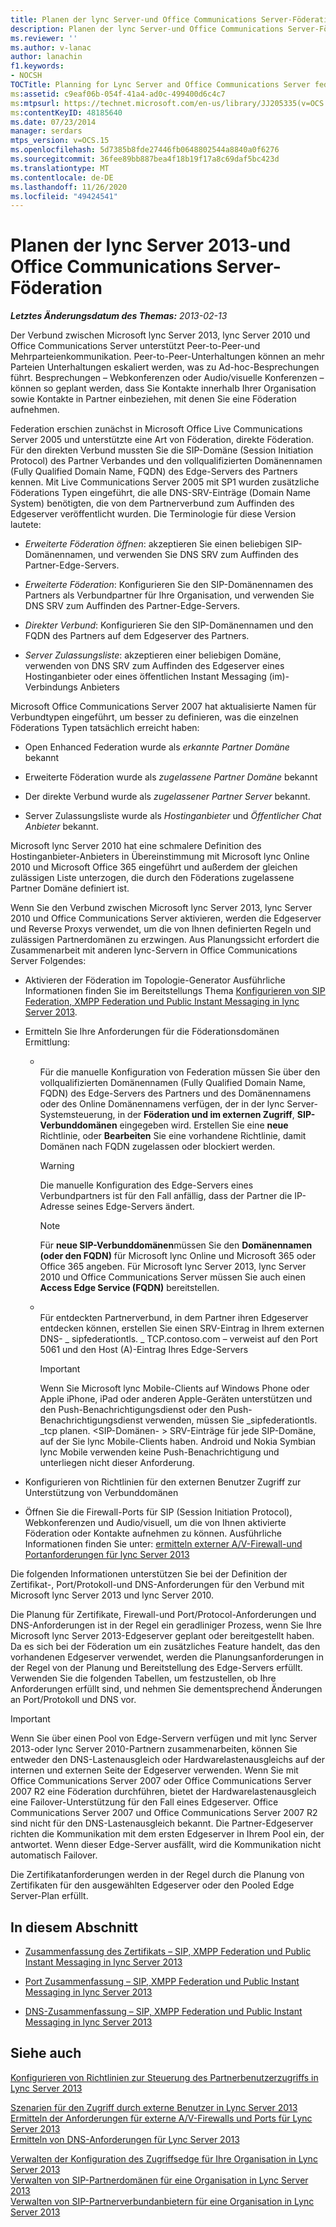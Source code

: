 ```yaml
---
title: Planen der lync Server-und Office Communications Server-Föderation
description: Planen der lync Server-und Office Communications Server-Föderation
ms.reviewer: ''
ms.author: v-lanac
author: lanachin
f1.keywords:
- NOCSH
TOCTitle: Planning for Lync Server and Office Communications Server federation
ms:assetid: c9eaf06b-054f-41a4-ad0c-499400d6c4c7
ms:mtpsurl: https://technet.microsoft.com/en-us/library/JJ205335(v=OCS.15)
ms:contentKeyID: 48185640
ms.date: 07/23/2014
manager: serdars
mtps_version: v=OCS.15
ms.openlocfilehash: 5d7385b8fde27446fb0648802544a8840a0f6276
ms.sourcegitcommit: 36fee89bb887bea4f18b19f17a8c69daf5bc423d
ms.translationtype: MT
ms.contentlocale: de-DE
ms.lasthandoff: 11/26/2020
ms.locfileid: "49424541"
---
```

# <a name="planning-for-lync-server-2013-and-office-communications-server-federation"></a>Planen der lync Server 2013-und Office Communications Server-Föderation

<div data-xmlns="http://www.w3.org/1999/xhtml">

<div class="topic" data-xmlns="http://www.w3.org/1999/xhtml" data-msxsl="urn:schemas-microsoft-com:xslt" data-cs="https://msdn.microsoft.com/">

<div data-asp="https://msdn2.microsoft.com/asp">



</div>

<div id="mainSection">

<div id="mainBody">

<span> </span>

_**Letztes Änderungsdatum des Themas:** 2013-02-13_

Der Verbund zwischen Microsoft lync Server 2013, lync Server 2010 und Office Communications Server unterstützt Peer-to-Peer-und Mehrparteienkommunikation. Peer-to-Peer-Unterhaltungen können an mehr Parteien Unterhaltungen eskaliert werden, was zu Ad-hoc-Besprechungen führt. Besprechungen – Webkonferenzen oder Audio/visuelle Konferenzen – können so geplant werden, dass Sie Kontakte innerhalb Ihrer Organisation sowie Kontakte in Partner einbeziehen, mit denen Sie eine Föderation aufnehmen.

Federation erschien zunächst in Microsoft Office Live Communications Server 2005 und unterstützte eine Art von Föderation, direkte Föderation. Für den direkten Verbund mussten Sie die SIP-Domäne (Session Initiation Protocol) des Partner Verbandes und den vollqualifizierten Domänennamen (Fully Qualified Domain Name, FQDN) des Edge-Servers des Partners kennen. Mit Live Communications Server 2005 mit SP1 wurden zusätzliche Föderations Typen eingeführt, die alle DNS-SRV-Einträge (Domain Name System) benötigten, die von dem Partnerverbund zum Auffinden des Edgeserver veröffentlicht wurden. Die Terminologie für diese Version lautete:

  - *Erweiterte Föderation öffnen*: akzeptieren Sie einen beliebigen SIP-Domänennamen, und verwenden Sie DNS SRV zum Auffinden des Partner-Edge-Servers.

  - *Erweiterte Föderation*: Konfigurieren Sie den SIP-Domänennamen des Partners als Verbundpartner für Ihre Organisation, und verwenden Sie DNS SRV zum Auffinden des Partner-Edge-Servers.

  - *Direkter Verbund*: Konfigurieren Sie den SIP-Domänennamen und den FQDN des Partners auf dem Edgeserver des Partners.

  - *Server Zulassungsliste*: akzeptieren einer beliebigen Domäne, verwenden von DNS SRV zum Auffinden des Edgeserver eines Hostinganbieter oder eines öffentlichen Instant Messaging (im)-Verbindungs Anbieters

Microsoft Office Communications Server 2007 hat aktualisierte Namen für Verbundtypen eingeführt, um besser zu definieren, was die einzelnen Föderations Typen tatsächlich erreicht haben:

  - Open Enhanced Federation wurde als *erkannte Partner Domäne* bekannt

  - Erweiterte Föderation wurde als *zugelassene Partner Domäne* bekannt

  - Der direkte Verbund wurde als *zugelassener Partner Server* bekannt.

  - Server Zulassungsliste wurde als *Hostinganbieter* und *Öffentlicher Chat Anbieter* bekannt.

Microsoft lync Server 2010 hat eine schmalere Definition des Hostinganbieter-Anbieters in Übereinstimmung mit Microsoft lync Online 2010 und Microsoft Office 365 eingeführt und außerdem der gleichen zulässigen Liste unterzogen, die durch den Föderations zugelassene Partner Domäne definiert ist.

Wenn Sie den Verbund zwischen Microsoft lync Server 2013, lync Server 2010 und Office Communications Server aktivieren, werden die Edgeserver und Reverse Proxys verwendet, um die von Ihnen definierten Regeln und zulässigen Partnerdomänen zu erzwingen. Aus Planungssicht erfordert die Zusammenarbeit mit anderen lync-Servern in Office Communications Server Folgendes:

  - Aktivieren der Föderation im Topologie-Generator Ausführliche Informationen finden Sie im Bereitstellungs Thema [Konfigurieren von SIP Federation, XMPP Federation und Public Instant Messaging in lync Server 2013](lync-server-2013-configuring-sip-federation-xmpp-federation-and-public-instant-messaging.md).

  - Ermitteln Sie Ihre Anforderungen für die Föderationsdomänen Ermittlung:
    
      - <span></span>  
        Für die manuelle Konfiguration von Federation müssen Sie über den vollqualifizierten Domänennamen (Fully Qualified Domain Name, FQDN) des Edge-Servers des Partners und des Domänennamens oder des Online Domänennamens verfügen, der in der lync Server-Systemsteuerung, in der **Föderation und im externen Zugriff**, **SIP-Verbunddomänen** eingegeben wird. Erstellen Sie eine **neue** Richtlinie, oder **Bearbeiten** Sie eine vorhandene Richtlinie, damit Domänen nach FQDN zugelassen oder blockiert werden.
        
        <div>
        

        > [!WARNING]
        > Die manuelle Konfiguration des Edge-Servers eines Verbundpartners ist für den Fall anfällig, dass der Partner die IP-Adresse seines Edge-Servers ändert.

        
        </div>
        
        <div>
        

        > [!NOTE]
        > Für <STRONG>neue SIP-Verbunddomänen</STRONG>müssen Sie den <STRONG>Domänennamen (oder den FQDN)</STRONG> für Microsoft lync Online und Microsoft 365 oder Office 365 angeben. Für Microsoft lync Server 2013, lync Server 2010 und Office Communications Server müssen Sie auch einen <STRONG>Access Edge Service (FQDN)</STRONG> bereitstellen.

        
        </div>
    
      - <span></span>  
        Für entdeckten Partnerverbund, in dem Partner ihren Edgeserver entdecken können, erstellen Sie einen SRV-Eintrag in Ihrem externen DNS- \_ sipfederationtls. \_ TCP.contoso.com – verweist auf den Port 5061 und den Host (A)-Eintrag Ihres Edge-Servers
        
        <div>
        

        > [!IMPORTANT]
        > Wenn Sie Microsoft lync Mobile-Clients auf Windows Phone oder Apple iPhone, iPad oder anderen Apple-Geräten unterstützen und den Push-Benachrichtigungsdienst oder den Push-Benachrichtigungsdienst verwenden, müssen Sie _sipfederationtls. _tcp planen. &lt;SIP-Domänen- &gt; SRV-Einträge für jede SIP-Domäne, auf der Sie lync Mobile-Clients haben. Android und Nokia Symbian lync Mobile verwenden keine Push-Benachrichtigung und unterliegen nicht dieser Anforderung.

        
        </div>

  - Konfigurieren von Richtlinien für den externen Benutzer Zugriff zur Unterstützung von Verbunddomänen

  - Öffnen Sie die Firewall-Ports für SIP (Session Initiation Protocol), Webkonferenzen und Audio/visuell, um die von Ihnen aktivierte Föderation oder Kontakte aufnehmen zu können. Ausführliche Informationen finden Sie unter: [ermitteln externer A/V-Firewall-und Portanforderungen für lync Server 2013](lync-server-2013-determine-external-a-v-firewall-and-port-requirements.md)

Die folgenden Informationen unterstützen Sie bei der Definition der Zertifikat-, Port/Protokoll-und DNS-Anforderungen für den Verbund mit Microsoft lync Server 2013 und lync Server 2010.

Die Planung für Zertifikate, Firewall-und Port/Protocol-Anforderungen und DNS-Anforderungen ist in der Regel ein geradliniger Prozess, wenn Sie Ihre Microsoft lync Server 2013-Edgeserver geplant oder bereitgestellt haben. Da es sich bei der Föderation um ein zusätzliches Feature handelt, das den vorhandenen Edgeserver verwendet, werden die Planungsanforderungen in der Regel von der Planung und Bereitstellung des Edge-Servers erfüllt. Verwenden Sie die folgenden Tabellen, um festzustellen, ob Ihre Anforderungen erfüllt sind, und nehmen Sie dementsprechend Änderungen an Port/Protokoll und DNS vor.

<div>


> [!IMPORTANT]
> Wenn Sie über einen Pool von Edge-Servern verfügen und mit lync Server 2013-oder lync Server 2010-Partnern zusammenarbeiten, können Sie entweder den DNS-Lastenausgleich oder Hardwarelastenausgleichs auf der internen und externen Seite der Edgeserver verwenden. Wenn Sie mit Office Communications Server 2007 oder Office Communications Server 2007 R2 eine Föderation durchführen, bietet der Hardwarelastenausgleich eine Failover-Unterstützung für den Fall eines Edgeserver. Office Communications Server 2007 und Office Communications Server 2007 R2 sind nicht für den DNS-Lastenausgleich bekannt. Die Partner-Edgeserver richten die Kommunikation mit dem ersten Edgeserver in Ihrem Pool ein, der antwortet. Wenn dieser Edge-Server ausfällt, wird die Kommunikation nicht automatisch Failover.



</div>

Die Zertifikatanforderungen werden in der Regel durch die Planung von Zertifikaten für den ausgewählten Edgeserver oder den Pooled Edge Server-Plan erfüllt.

<div>

## <a name="in-this-section"></a>In diesem Abschnitt

  - [Zusammenfassung des Zertifikats – SIP, XMPP Federation und Public Instant Messaging in lync Server 2013](lync-server-2013-certificate-summary-sip-xmpp-federation-and-public-instant-messaging.md)

  - [Port Zusammenfassung – SIP, XMPP Federation und Public Instant Messaging in lync Server 2013](lync-server-2013-port-summary-sip-xmpp-federation-and-public-instant-messaging.md)

  - [DNS-Zusammenfassung – SIP, XMPP Federation und Public Instant Messaging in lync Server 2013](lync-server-2013-dns-summary-sip-xmpp-federation-and-public-instant-messaging.md)

</div>

<div>

## <a name="see-also"></a>Siehe auch


[Konfigurieren von Richtlinien zur Steuerung des Partnerbenutzerzugriffs in Lync Server 2013](lync-server-2013-configure-policies-to-control-federated-user-access.md)  


[Szenarien für den Zugriff durch externe Benutzer in Lync Server 2013](lync-server-2013-scenarios-for-external-user-access.md)  
[Ermitteln der Anforderungen für externe A/V-Firewalls und Ports für Lync Server 2013](lync-server-2013-determine-external-a-v-firewall-and-port-requirements.md)  
[Ermitteln von DNS-Anforderungen für Lync Server 2013](lync-server-2013-determine-dns-requirements.md)  


[Verwalten der Konfiguration des Zugriffsedge für Ihre Organisation in Lync Server 2013](lync-server-2013-manage-access-edge-configuration-for-your-organization.md)  
[Verwalten von SIP-Partnerdomänen für eine Organisation in Lync Server 2013](lync-server-2013-manage-sip-federated-domains-for-your-organization.md)  
[Verwalten von SIP-Partnerverbundanbietern für eine Organisation in Lync Server 2013](lync-server-2013-manage-sip-federated-providers-for-your-organization.md)  
  

</div>

</div>

<span> </span>

</div>

</div>

</div>

